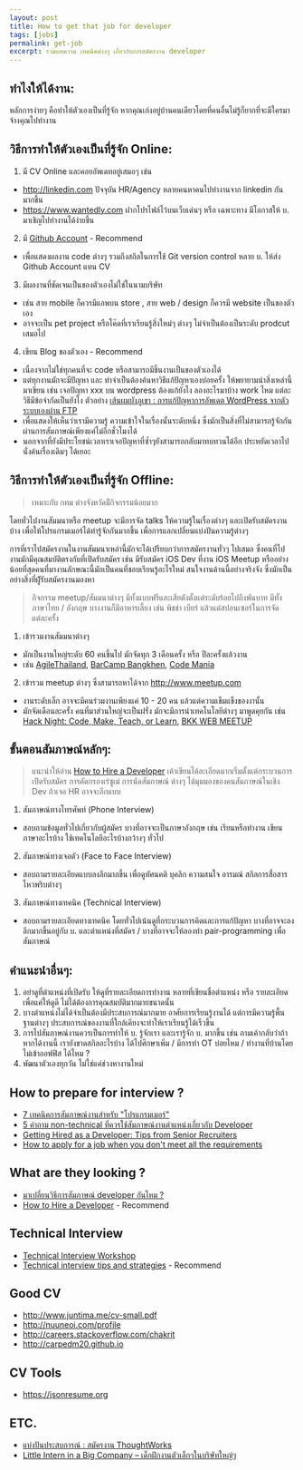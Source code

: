 ```yaml
---
layout: post
title: How to get that job for developer
tags: [jobs]
permalink: get-job
excerpt: รวมบทความ เทคนิคต่างๆ เกี่ยวกับการสมัครงาน developer
---
```


## ทำไงให้ได้งาน:
หลักการง่ายๆ คือทำให้ตัวเองเป็นที่รู้จัก หากคุณเก่งอยู่บ้านคนเดียวโดยที่คนอื่นไม่รู้ก็ยากที่จะมีใครมาจ้างคุณไปทำงาน

## วิธีการทำให้ตัวเองเป็นที่รู้จัก Online:
1. มี CV Online และคอยอัพเดทอยู่เสมอๆ เช่น
  - <http://linkedin.com> ปัจจุบัน HR/Agency หลายคนหาคนไปทำงานจาก linkedin กันมากขึ้น
  - <https://www.wantedly.com> ฝากโปรไฟล์ไว้บนเว็บเด่นๆ หรือ เฉพาะทาง มีโอกาสให้ บ. มาเชิญไปทำงานได้ง่ายขึ้น
2. มี [Github Account](http://github.com) - Recommend
  - เพื่อแสดงผลงาน code ต่างๆ รวมถึงสกิลในการใช้ Git version control หลาย บ. ให้ส่ง Github Account แทน CV
3. มีผลงานที่ชัดเจนเป็นของตัวเองไม่ใช่ในนามบริษัท
  - เช่น สาย mobile ก็ควรมีแอพบน store , สาย web / design ก็ควรมี website เป็นของตัวเอง
  - อาจจะเป็น pet project หรือโค๊ดที่เราเรียนรู้สิ่งใหม่ๆ ต่างๆ ไม่จำเป็นต้องเป็นระดับ prodcut เสมอไป
4. เขียน Blog ของตัวเอง - Recommend
  - เนื่องจากไม่ใช่ทุกคนที่จะ code หรือสามารถมีชิ้นงานเป็นของตัวเองได้
  - แต่ทุกงานมักจะมีปัญหา และ ทำจำเป็นต้องค้นหาวิธีแก้ปัญหาเองบ่อยครั้ง ให้พยายามนำสิ่งเหล่านี้มาเขียน เช่น เจอปัญหา xxx บน wordpress ต้องแก้ยังไง ลองอะไรมาบ้าง work ไหม แต่ละวิธีมีข้อจำกัดเป็นยังไง ตัวอย่าง [เส้นผมบังภูเขา : การแก้ปัญหาการอัพเดต WordPress จากตัวระบบเองผ่าน FTP](http://www.itpcc.net/tip-and-technic/self-wordpress-update-via-ftp-solvement/)
  - เพื่อแสดงให้เห็นว่าเรามีความรู้ ความเข้าใจในเรื่องนั้นระดับหนึ่ง ซึ่งมักเป็นสิ่งที่ไม่สามารถรู้จักกันผ่านการสัมภาษณ์เพียงแค่ไม่อีกชั่วโมงได้
  - นอกจากที่ยังมีประโยชน์เวลาเราเจอปัญหาที่ซํ้าๆยังสามารถกลับมาทบทวนได้อีก ประหยัดเวลาไปนั่งค้นเรื่องเดิมๆ ได้เยอะ

<!-- more -->

## วิธีการทำให้ตัวเองเป็นที่รู้จัก Offline:

 >เหมาะกับ กทม ต่างจังหวัดมีิกิจกรรมน้อยมาก

โดยทั่วไปงานสัมมนาหรือ meetup จะมีการจัด talks ให้ความรู้ในเรื่องต่างๆ และเปิดรับสมัครงานบ้าง
เพื่อให้โปรแกรมเมอร์ได้ทำรู้จักกันมากขึ้น เพื่อการแลกเปลี่ยนแบ่งปันความรู้ต่างๆ  

การที่เราไปสมัครงานในงานสัมมนาเหล่านี้มักจะได้เปรียบกว่าการสมัครงานทั่วๆ ไปเสมอ
ซึ่งคนที่ไปงานมักมีคุณสมบัติตรงกับที่เปิดรับสมัคร เช่น มีรับสมัคร iOS Dev ที่งาน iOS Meetup
หรืออย่างน้อยที่สุดคนที่มางานลักษณะนี้มักเป็นคนที่ชอบเรียนรู้อะไรใหม่ สนใจงานด้านนี้อย่างจริงจัง
ซึ่งมักเป็นอย่างสิ่งที่ผู้ัรับสมัครงานมองหา  

> กิจกรรม meetup/สัมมนาต่างๆ มีทั้งแบบฟรีและเสียตังตั้งแต่ระดับร้อยไปถึงพันบาท มีทั้งภาษาไทย / อังกฤษ
> บางงานก็มีอาหารเลี้ยง เช่น พิชช่า เบียร์ แล้วแต่สปอนเซอร์ในการจัดแต่ละครั้ง

1. เข้ารวมงานสัมมนาต่างๆ
  - มักเป็นงานใหญ่ระดับ 60 คนขึ้นไป มักจัดทุก 3 เดือนครั้ง หรือ ปีละครั้งแล้วงาน
  - เช่น [AgileThailand](https://www.facebook.com/AGTH66), [BarCamp Bangkhen](https://www.facebook.com/Barcampbangkhen), [Code Mania](http://thaiprogrammer.org/category/activity/)
2. เข้ารวม meetup ต่างๆ ซึ่งสามารถหาได้จาก <http://www.meetup.com>
  - งานระดับเล็ก อาจจะมีคนร่วมงานเพียงแค่ 10 - 20 คน แล้วแต่ความเข็มแข็งของงานั้น
  - มักจัดเดือนละครั้ง คนที่มาส่วนใหญ่จะเป็นฝรั่ง มักจะมีการนำเทคโนโลยีต่างๆ มาพูดคุยกัน เช่น [Hack Night: Code, Make, Teach, or Learn](http://www.meetup.com/bkkhack/events/225060163/),
  [BKK WEB MEETUP](http://www.meetup.com/bkk-web/)


## ขั้นตอนสัมภาษณ์หลักๆ:

> แนะนำให้อ่าน [How to Hire a Developer](https://adamcod.es/2013/02/28/how-to-hire-a-developer.html)
> เค้าเขียนได้ละเอียดมากเริ่มตั้งแต่กระบวนการเปิดรับสมัคร การคัดกรองเร่ซูเม่ การนัดสัมภาษณ์ ต่างๆ ได้มุมมองของคนสัมภาษณ์ในเชิง Dev ถ้าเจอ HR อาจจะอีกแบบ

1. สัมภาษณ์ทางโทรศัพท์ (Phone Interview)
  - สอบถามข้อมูลทั่วไปเกี่ยวกับผู้สมัคร บางที่อาจจะเป็นภาษาอังกฤษ เช่น  เรียนหรือทำงาน เขียนภาษาอะไรบ้าง ใช้เทคโนโลยีอะไรบ้างกว้างๆ ทั่วไป
2. สัมภาษณ์ทางเจอตัว (Face to Face Interview)
  - สอบถามรายละเอียดแบบลงลึกมากขึ้น เพื่อดูทัศนคติ บุคลิก ความสนใจ อารมณ์ สกิลการสื่อสาร ไหวพริบต่างๆ
3. สัมภาษณ์ทางเทคนิค (Technical Interview)
  - สอบถามรายละเอียดทางเทคนิค โดยทั่วไปเน้นดูที่กระบวนการคิดและการแก้ปัญหา บางที่อาจจะลงลึกมากขึ้นอยู่กับ บ. และตำแหน่งที่สมัคร / บางที่อาจจะให้ลองทำ pair-programming เพื่อสัมภาษณ์

## คำแนะนำอื่นๆ:
1. อย่าดูที่ตำแหน่งที่เปิดรับ ให้ดูที่รายละเอียดการทำงาน หลายที่เขียนชื่อตำแหน่ง หรือ รายละเอียดเพื่อแค่ให้ดูดี ไม่ได้ต้องการคุณสมบัติมากมายขนาดนั้น
2. บางตำแหน่งไม่ได้จำเป็นต้องมีประสบการณ์มากมาย อาศัยการเรียนรู้งานได้ แต่การมีความรู้พื้นฐานต่างๆ ประสบการณ์ของงานที่ใกล้เคียงจะทำให้เราเรียนรู้ได้เร็วขึ้น
3. การไปสัมภาษณ์งานควรเป็นการทำให้ บ. รู้จักเรา และเรารู้จัก บ. มากขึ้น เช่น ถามเค้ากลับว่าถ้าหากได้งานนี้ เรายังขาดสกิลอะไรบ้าง ได้ไปศึกษาเพิ่ม / มีการทำ OT บ่อยไหม / ทำงานที่บ้านโดยไม่เข้าออฟฟิส ได้ไหม ?
4. พัฒนาตัวเองทุกวัน ไม่ใช่แค่ช่วงหางานใหม่

## How to prepare for interview ?
- [7 เทคนิคการสัมภาษณ์งานสำหรับ "โปรแกรมเมอร์"](http://www.khajochi.com/2015/03/7-jobs-interview-tips-for-programmer.html)
- [5 คำถาม non-technical ที่ควรใช้สัมภาษณ์งานตำแหน่งเกี่ยวกับ Developer](http://thumbsup.in.th/2014/08/five-non-tech-interview-questions-to-ask-a-developer/)
- [Getting Hired as a Developer: Tips from Senior Recruiters](http://www.sitepoint.com/getting-hired-developer-tips-senior-recruiters/)
- [How to apply for a job when you don't meet all the requirements](http://mashable.com/2014/12/10/job-seekers-lacking-qualifications/#GIryioKmk5qU)

## What are they looking ?
- [มาเปลี่ยนวิธีการสัมภาษณ์ developer กันไหม ?](http://www.somkiat.cc/improve-hiring-process/)
- [How to Hire a Developer](https://adamcod.es/2013/02/28/how-to-hire-a-developer.html) - Recommend

## Technical Interview
- [Technical Interview Workshop](https://github.com/kennyyu/workshop)
- [Technical interview tips and strategies](https://raw.githubusercontent.com/kennyyu/workshop/master/resources.pdf) - Recommend

## Good CV
- <http://www.juntima.me/cv-small.pdf>
- <http://nuuneoi.com/profile>
- <http://careers.stackoverflow.com/chakrit>
- <http://carpedm20.github.io>

## CV Tools
- <https://jsonresume.org>

## ETC.
- [แบ่งปันประสบการณ์ : สมัครงาน ThoughtWorks](http://tanjai.in.th/2015/05/14/apply-at-thoughtworks/)
- [Little Intern in a Big Company – เด็กฝึกงานตัวเล็กๆในบริษัทใหญ่ๆ](http://www.juntima.me/blog/2015/08/little-intern/)
